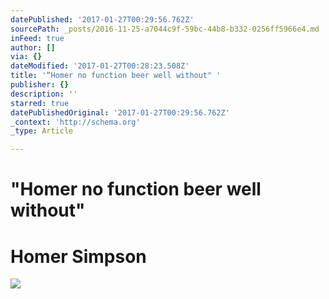 ```yaml
---
datePublished: '2017-01-27T00:29:56.762Z'
sourcePath: _posts/2016-11-25-a7044c9f-59bc-44b8-b332-0256ff5966e4.md
inFeed: true
author: []
via: {}
dateModified: '2017-01-27T00:28:23.508Z'
title: '“Homer no function beer well without" '
publisher: {}
description: ''
starred: true
datePublishedOriginal: '2017-01-27T00:29:56.762Z'
_context: 'http://schema.org'
_type: Article

---
```

# "Homer no function beer well without" 

# Homer Simpson
![](https://the-grid-user-content.s3-us-west-2.amazonaws.com/70e6b90f-46c8-4462-8edb-26f2a9cfe741.jpg)